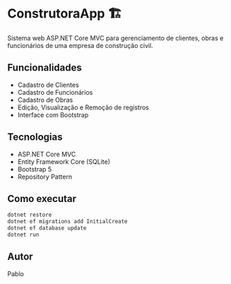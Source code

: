 # ConstrutoraApp 🏗️

Sistema web ASP.NET Core MVC para gerenciamento de clientes, obras e funcionários de uma empresa de construção civil.

## Funcionalidades

- Cadastro de Clientes
- Cadastro de Funcionários
- Cadastro de Obras
- Edição, Visualização e Remoção de registros
- Interface com Bootstrap

## Tecnologias

- ASP.NET Core MVC
- Entity Framework Core (SQLite)
- Bootstrap 5
- Repository Pattern

## Como executar

```bash
dotnet restore
dotnet ef migrations add InitialCreate
dotnet ef database update
dotnet run
```

## Autor

Pablo  
